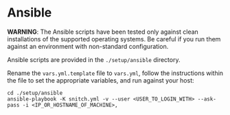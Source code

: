 # Ansible

**WARNING**: The Ansible scripts have been tested only against clean installations of the supported operating systems. Be careful if you run them against an environment with non-standard configuration.

Ansible scripts are provided in the `./setup/ansible` directory.

Rename the `vars.yml.template` file to `vars.yml`, follow the instructions within the file to set the appropriate variables, and run against your host:

```
cd ./setup/ansible
ansible-playbook -K snitch.yml -v --user <USER_TO_LOGIN_WITH> --ask-pass -i <IP_OR_HOSTNAME_OF_MACHINE>,
```